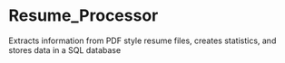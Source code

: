 # Resume_Processor
Extracts information from PDF style resume files, creates statistics, and stores data in a SQL database
